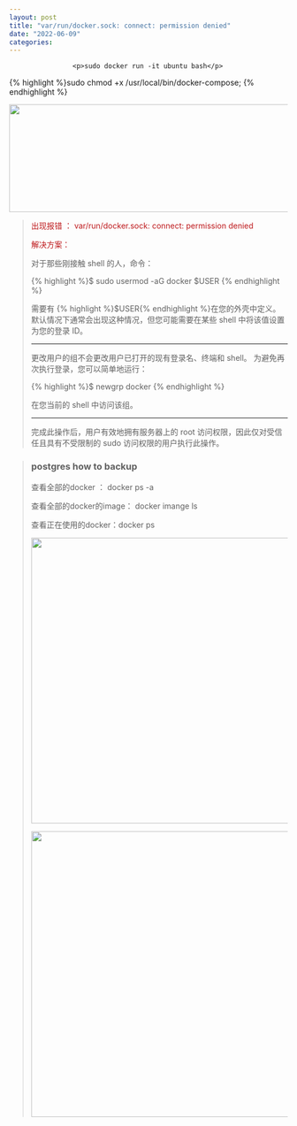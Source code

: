 ```yaml
---
layout: post
title: "var/run/docker.sock: connect: permission denied"
date: "2022-06-09"
categories: 
---
```


                    <p>sudo docker run -it ubuntu bash</p> 
{% highlight %}sudo chmod +x /usr/local/bin/docker-compose;
{% endhighlight %} 
<p><img alt="" height="195" src="https://img-blog.csdnimg.cn/c26a185314154557b838b714cf74b44d.png" width="1200"></p> 
<p></p> 
<blockquote> 
 <div> 
  <p><span style="color:#be191c;">出现报错 ： var/run/docker.sock: connect: permission denied</span></p> 
  <p><span style="color:#be191c;">解决方案：</span></p> 
  <p>对于那些刚接触 shell 的人，命令：</p> 
  {% highlight %}$ sudo usermod -aG docker $USER
{% endhighlight %} 
  <p>需要有 {% highlight %}$USER{% endhighlight %}在您的外壳中定义。 默认情况下通常会出现这种情况，但您可能需要在某些 shell 中将该值设置为您的登录 ID。</p> 
  <hr>
  <p>更改用户的组不会更改用户已打开的现有登录名、终端和 shell。 为避免再次执行登录，您可以简单地运行：</p> 
  {% highlight %}$ newgrp docker
{% endhighlight %} 
  <p>在您当前的 shell 中访问该组。</p> 
  <hr>
  <p>完成此操作后，用户有效地拥有服务器上的 root 访问权限，因此仅对受信任且具有不受限制的 sudo 访问权限的用户执行此操作。</p> 
 </div> 
</blockquote> 
<blockquote> 
 <h3>postgres how to backup</h3> 
 <p>查看全部的docker ： docker ps -a</p> 
 <p>查看全部的docker的image： docker imange ls</p> 
 <p>查看正在使用的docker：docker ps</p> 
 <p></p> 
 <p><img alt="" height="517" src="https://img-blog.csdnimg.cn/fa13013cfe8b429e8a18e0e24e06e949.png" width="1200"></p> 
 <p><img alt="" height="517" src="https://img-blog.csdnimg.cn/081b3055d11446b0b04c29f41f66c49a.png" width="1200"></p> 
</blockquote>
                
